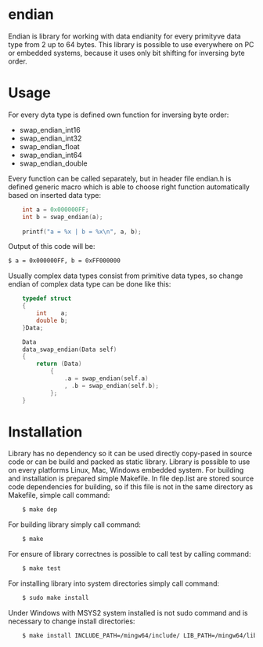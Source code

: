# endian
Endian is library for working with data endianity for every primityve data type from 2 up to 64 bytes. This library is possible to use everywhere on PC or embedded systems, because it uses only bit shifting for inversing byte order.

# Usage
For every dyta type is defined own function for inversing byte order:
- swap_endian_int16
- swap_endian_int32
- swap_endian_float
- swap_endian_int64
- swap_endian_double

Every function can be called separately, but in header file endian.h is defined generic macro which is able to choose right function automatically based on inserted data type:
```c
    int a = 0x000000FF;
    int b = swap_endian(a);
    
    printf("a = %x | b = %x\n", a, b);
```
Output of this code will be: 
```Bash
$ a = 0x000000FF, b = 0xFF000000
```

Usually complex data types consist from primitive data types, so change endian of complex data type can be done like this:
```c
    typedef struct
    {
        int    a;
        double b;
    }Data;

    Data 
    data_swap_endian(Data self)
    {
        return (Data) 
            {
                .a = swap_endian(self.a)
                , .b = swap_endian(self.b);
            };
    }

```

# Installation
Library has no dependency so it can be used directly copy-pased in source code or can be build and packed as static library. Library is possible to use on every platforms Linux, Mac, Windows embedded system.
For building and installation is prepared simple Makefile. In file dep.list are stored source code dependencies for building, so if this file is not in the same directory as Makefile, simple call command:
```Bash
    $ make dep
```
For building library simply call command:
```Bash
    $ make
```
For ensure of library correctnes is possible to call test by calling command:
```Bash
    $ make test
```
For installing library into system directories simply call command:
```Bash
    $ sudo make install
```
Under Windows with MSYS2 system installed is not sudo command and is necessary to change install directories:
```Bash
    $ make install INCLUDE_PATH=/mingw64/include/ LIB_PATH=/mingw64/lib/
```






